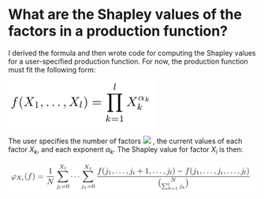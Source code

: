 # What are the Shapley values of the factors in a production function?
I derived the formula and then wrote code for computing the Shapley values for a user-specified production function. For now, the production function must fit the following form:

<img src="images/generalized_production_func.png" alt="Production Function" width="300"/>

The user specifies the number of factors <img src="https://latex.codecogs.com/png.latex?l%7B%5Ccolor%7BEmerald%7D%20%7B%5Ccolor%7BOrchid%7D%20%7D%7D"/> 
, the current values of each factor $X_k$, and each exponent $\alpha_k$. The Shapley value for factor $X_i$ is then:

<img src="images/shapley_production_formula.png" alt="Production Function" width="800"/>



